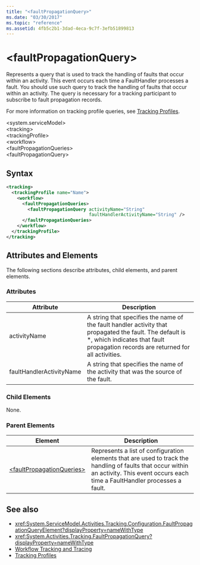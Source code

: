 ```yaml
---
title: "<faultPropagationQuery>"
ms.date: "03/30/2017"
ms.topic: "reference"
ms.assetid: 4fb5c2b1-3dad-4eca-9c7f-3efb51899813
---
```


# \<faultPropagationQuery>

Represents a query that is used to track the handling of faults that occur within an activity.  This event occurs each time a FaultHandler processes a fault. You should use such query to track the handling of faults that occur within an activity. The query is necessary for a  tracking participant to subscribe to fault propagation records.

 For more information on tracking profile queries, see [Tracking Profiles](../../../windows-workflow-foundation/tracking-profiles.md).

\<system.serviceModel>\
\<tracking>\
\<trackingProfile>\
\<workflow>\
\<faultPropagationQueries>\
\<faultPropagationQuery>

## Syntax

```xml
<tracking>
  <trackingProfile name="Name">
    <workflow>
      <faultPropagationQueries>
        <faultPropagationQuery activityName="String"
                               faultHandlerActivityName="String" />
      </faultPropagationQueries>
    </workflow>
  </trackingProfile>
</tracking>
```

## Attributes and Elements

The following sections describe attributes, child elements, and parent elements.

### Attributes

|Attribute|Description|
|---------------|-----------------|
|activityName|A string that specifies the name of the fault handler activity that propagated the fault. The default is *, which indicates that fault propagation records are returned for all activities.|
|faultHandlerActivityName|A string that specifies the name of the activity that was the source of the fault.|

### Child Elements

None.

### Parent Elements

|Element|Description|
|-------------|-----------------|
|[\<faultPropagationQueries>](faultpropagationqueries.md)|Represents a list of configuration elements that are used to track the handling of faults that occur within an activity.  This event occurs each time a FaultHandler processes a fault.|

## See also

- <xref:System.ServiceModel.Activities.Tracking.Configuration.FaultPropagationQueryElement?displayProperty=nameWithType>
- <xref:System.Activities.Tracking.FaultPropagationQuery?displayProperty=nameWithType>
- [Workflow Tracking and Tracing](../../../windows-workflow-foundation/workflow-tracking-and-tracing.md)
- [Tracking Profiles](../../../windows-workflow-foundation/tracking-profiles.md)
